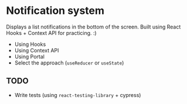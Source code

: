 # Notification system

Displays a list notifications in the bottom of the screen. Built using React Hooks + Context API for practicing. :)

- Using Hooks
- Using Context API
- Using Portal
- Select the approach (`useReducer` or `useState`)

## TODO

- Write tests (using `react-testing-library` + cypress)
